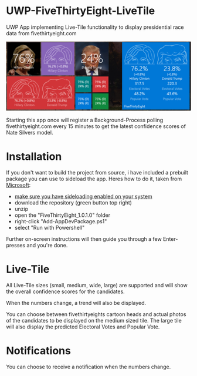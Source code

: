 # UWP-FiveThirtyEight-LiveTile
UWP App implementing Live-Tile functionality to display presidential race data from fivethirtyeight.com

![FiveThirtyEight Tile](previewmulti.png)

Starting this app once will register a Background-Process polling fivethirtyeight.com every 15 minutes to get the latest confidence scores of Nate Silvers model.

# Installation
If you don't want to build the project from source, i have included a prebuilt package you can use to sideload the app. Heres how to do it, taken from [Microsoft](https://msdn.microsoft.com/en-us/windows/uwp/packaging/packaging-uwp-apps#sideload-your-app-package):

- [make sure you have sideloading enabled on your system](https://msdn.microsoft.com/windows/uwp/get-started/enable-your-device-for-development#enable-your-windows-10-devices)
- download the repository (green button top right)
- unzip
- open the "FiveThirtyEight_1.0.1.0" folder
- right-click "Add-AppDevPackage.ps1"
- select "Run with Powershell"

Further on-screen instructions will then guide you through a few Enter-presses and you're done.

# Live-Tile

All Live-Tile sizes (small, medium, wide, large) are supported and will show the overall confidence scores for the candidates.

When the numbers change, a trend will also be displayed.

You can choose between fivethirtyeights cartoon heads and actual photos of the candidates to be displayed on the medium sized tile.
The large tile will also display the predicted Electoral Votes and Popular Vote.

# Notifications

You can choose to receive a notification when the numbers change.
